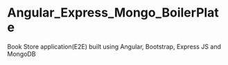# Angular_Express_Mongo_BoilerPlate
Book Store application(E2E) built using Angular, Bootstrap, Express JS and MongoDB
